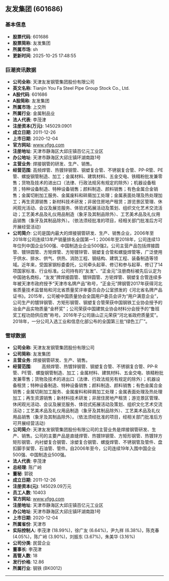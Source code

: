 ## 友发集团 (601686)

### 基本信息

- **股票代码**: 601686
- **股票简称**: 友发集团
- **所属市场**: sh
- **更新时间**: 2025-10-25 17:48:55

### 巨潮资讯数据

- **公司全称**: 天津友发钢管集团股份有限公司
- **英文名称**: Tianjin You Fa Steel Pipe Group Stock Co., Ltd.
- **A股代码**: 601686
- **A股简称**: 友发集团
- **所属市场**: 上交所
- **所属行业**: 金属制品业
- **法人代表**: 李茂津
- **注册资本(万元)**: 145029.0901
- **成立日期**: 2011-12-26
- **上市日期**: 2020-12-04
- **官方网站**: www.yfgg.com
- **注册地址**: 天津市静海区大邱庄镇百亿元工业区
- **办公地址**: 天津市静海区大邱庄镇环湖南路1号
- **主营业务**: 焊接钢管的研发、生产、销售。
- **经营范围**: 高频焊管、热镀锌钢管、钢塑复合管、不锈钢复合管、PP-R管、PE管、螺旋钢管制造、加工；金属材料、建筑材料、五金交电、铁精粉批发兼零售；货物及技术的进出口（法律、行政法规另有规定的除外）；机器设备租赁；特种设备制造、特种设备销售；颜料制造、颜料销售；有色金属合金销售；金属切削加工服务、金属废料和碎屑加工处理；金属表面处理及热处理加工；再生资源销售；新材料技术研发；非居住房地产租赁；游览景区管理、休闲观光活动、会议及展览服务、体验式拓展活动及策划、组织文化艺术交流活动；工艺美术品及礼仪用品制造（象牙及其制品除外）、工艺美术品及礼仪用品销售（象牙及其制品除外）。（依法须经批准的项目，经相关部门批准后方可开展经营活动）
- **公司简介**: 公司是国内最大的焊接钢管研发、生产、销售企业，2006年至2018年公司连续13年产销量排名全国第一1；2006年至2018年，公司连续13年位列中国企业500强、中国制造业企业500强2。公司主营产品包括焊接圆管、镀锌圆管、方矩焊管、方矩镀锌管、钢塑复合管和螺旋焊管等，广泛使用于供水、排水、供气、供热、消防工程、钢结构、建筑工程、装备制造等领域。近年来，受国家钢标委委托，公司牵头起草、修订和参与起草、修订了14项国家标准、行业标准。公司持有的“友发”、“正金元”注册商标被先后认定为中国驰名商标，“友发”牌焊接圆管、镀锌圆管、方钜焊管、钢塑复合管连续多年被天津市政府授予“天津市名牌产品”称号，“正金元”牌钢管2017年获得河北省质量技术监督局和河北省质量奖评审委员会办公室颁发的《河北省名牌产品证书》。2015年，公司被中国质量协会全国用户委员会评为“用户满意企业”，公司生产的镀锌钢管、方矩形钢管、钢塑复合管荣获中国钢铁工业协会授予的冶金产品实物质量“金杯奖”；公司荣获中国建筑业协会材料分会授予的“鲁班奖工程功勋供应商”称号。2016年子公司唐山正元荣获“河北省政府质量奖”。2018年，一分公司入选工业和信息化部公布的全国第三批“绿色工厂”。

### 雪球数据

- **公司全称**: 天津友发钢管集团股份有限公司
- **公司简称**: 友发集团
- **主营业务**: 焊接钢管研发、生产、销售。
- **经营范围**: 　　高频焊管、热镀锌钢管、钢塑复合管、不锈钢复合管、PP-R管、PE管、螺旋钢管制造、加工；金属材料、建筑材料、五金交电、铁精粉批发兼零售；货物及技术的进出口（法律、行政法规另有规定的除外）；机器设备租赁；特种设备制造、特种设备销售；颜料制造、颜料销售；有色金属合金销售；金属切削加工服务、金属废料和碎屑加工处理；金属表面处理及热处理加工；再生资源销售；新材料技术研发；非居住房地产租赁；游览景区管理、休闲观光活动、会议及展览服务、体验式拓展活动及策划、组织文化艺术交流活动；工艺美术品及礼仪用品制造（象牙及其制品除外）、工艺美术品及礼仪用品销售（象牙及其制品除外）。（依法须经批准的项目，经相关部门批准后方可开展经营活动）
- **公司简介**: 天津友发钢管集团股份有限公司的主营业务是焊接钢管研发、生产、销售。公司的主要产品是直缝焊管、热镀锌钢管、方矩形钢管、热镀锌方矩形钢管、内衬塑复合钢管、涂塑复合钢管、螺旋焊管、不锈钢管及管件、盘扣脚手架管、石油管、管件。自2006年至今，公司连续19年入围中国企业500强、中国制造业500强。
- **法人代表**: 李茂津
- **总经理**: 陈广岭
- **董秘**: 郭锐
- **成立日期**: 2011-12-26
- **注册资本(元)**: 145029.09万元
- **员工人数**: 10403
- **官方网站**: www.yfgg.com
- **注册地址**: 天津市静海区大邱庄镇百亿元工业区
- **办公地址**: 天津市静海区大邱庄镇环湖南路1号
- **上市日期**: 2020-12-04
- **所属省份**: 天津市
- **实际控制人**: 李茂津 (18.99%)，徐广友 (6.64%)，尹九祥 (6.38%)，陈克春 (4.05%)，陈广岭 (3.90%)，刘振东 (3.67%)，朱美华 (3.16%)
- **公司分类**: 民营企业
- **董事长**: 李茂津
- **高管人数**: 18
- **发行价格**: 12.86
- **所属行业**: 钢铁 (BK0012)

---